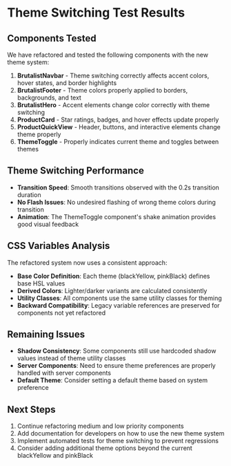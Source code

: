 # Theme Switching Test Results

## Components Tested

We have refactored and tested the following components with the new theme system:

1. **BrutalistNavbar** - Theme switching correctly affects accent colors, hover states, and border highlights
2. **BrutalistFooter** - Theme colors properly applied to borders, backgrounds, and text
3. **BrutalistHero** - Accent elements change color correctly with theme switching
4. **ProductCard** - Star ratings, badges, and hover effects update properly
5. **ProductQuickView** - Header, buttons, and interactive elements change theme properly
6. **ThemeToggle** - Properly indicates current theme and toggles between themes

## Theme Switching Performance

- **Transition Speed**: Smooth transitions observed with the 0.2s transition duration
- **No Flash Issues**: No undesired flashing of wrong theme colors during transition
- **Animation**: The ThemeToggle component's shake animation provides good visual feedback

## CSS Variables Analysis

The refactored system now uses a consistent approach:

- **Base Color Definition**: Each theme (blackYellow, pinkBlack) defines base HSL values
- **Derived Colors**: Lighter/darker variants are calculated consistently 
- **Utility Classes**: All components use the same utility classes for theming
- **Backward Compatibility**: Legacy variable references are preserved for components not yet refactored

## Remaining Issues

- **Shadow Consistency**: Some components still use hardcoded shadow values instead of theme utility classes
- **Server Components**: Need to ensure theme preferences are properly handled with server components
- **Default Theme**: Consider setting a default theme based on system preference

## Next Steps

1. Continue refactoring medium and low priority components
2. Add documentation for developers on how to use the new theme system
3. Implement automated tests for theme switching to prevent regressions
4. Consider adding additional theme options beyond the current blackYellow and pinkBlack 